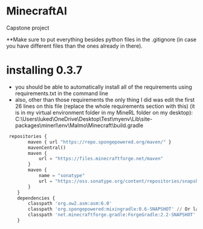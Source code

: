 # MinecraftAI
Capstone project 

**Make sure to put everything besides python files in the .gitignore (in case you have different files than the ones already in there). 

# installing 0.3.7
- you should be able to automatically install all of the requirements using requirements.txt in the command line
- also, other than those requirements the only thing I did was edit the first 26 lines on this file (replace the whole requirements section with this)
  (it is in my virtual environment folder in my MineRL folder on my desktop):  C:\Users\luked\OneDrive\Desktop\Test\myenv\Lib\site-packages\minerl\env\Malmo\Minecraft\build.gradle

```python
 repositories {
        maven { url "https://repo.spongepowered.org/maven/" }
        mavenCentral()
        maven {
            url = "https://files.minecraftforge.net/maven"
        }
        maven {
            name = "sonatype"
            url = "https://oss.sonatype.org/content/repositories/snapshots/"
        }
    }
    dependencies {
        classpath 'org.ow2.asm:asm:6.0'
        classpath 'org.spongepowered:mixingradle:0.6-SNAPSHOT' // Or latest 0.6 version
        classpath 'net.minecraftforge.gradle:ForgeGradle:2.2-SNAPSHOT'
    }
```
